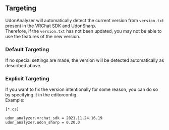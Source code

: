 ## Targeting

UdonAnalyzer will automatically detect the current version from `version.txt` present in the VRChat SDK and UdonSharp.  
Therefore, if the `version.txt` has not been updated, you may not be able to use the features of the new version.

### Default Targeting

If no special settings are made, the version will be detected automatically as described above.

### Explicit Targeting

If you want to fix the version intentionally for some reason, you can do so by specifying it in the editorconfig.  
Example:

```editorconfig
[*.cs]

udon_analyzer.vrchat_sdk = 2021.11.24.16.19
udon_analyzer.udon_sharp = 0.20.0
```
